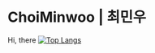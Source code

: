 #  ChoiMinwoo | 최민우
Hi, there
[![Top Langs](https://github-readme-stats.vercel.app/api/top-langs/?username=choiminwoo2&langs_count=8)](https://github.com/anuraghazra/github-readme-stats)

